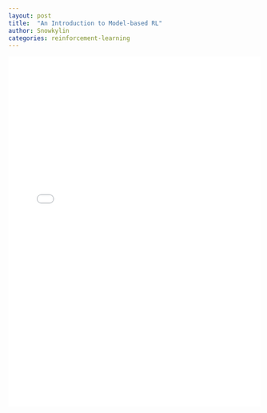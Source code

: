 ```yaml
---
layout: post
title:  "An Introduction to Model-based RL"
author: Snowkylin
categories: reinforcement-learning
---
```


<embed src="{{site.url}}/assets/pdf/An_introduction_of_model_based_RL_Xihan_20210423.pdf" width="100%" height="700" type="application/pdf">